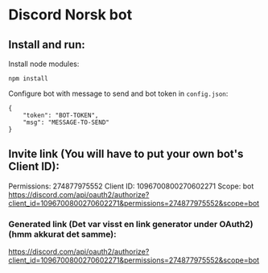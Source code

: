# Discord Norsk bot

## Install and run:

Install node modules:
```
npm install
```

Configure bot with message to send and bot token in `config.json`:
```
{
    "token": "BOT-TOKEN",
    "msg": "MESSAGE-TO-SEND"
}
```

## Invite link (You will have to put your own bot's Client ID):
Permissions: 274877975552
Client ID: 1096700800270602271
Scope: bot
https://discord.com/api/oauth2/authorize?client_id=1096700800270602271&permissions=274877975552&scope=bot

### Generated link (Det var visst en link generator under OAuth2) (hmm akkurat det samme):
https://discord.com/api/oauth2/authorize?client_id=1096700800270602271&permissions=274877975552&scope=bot